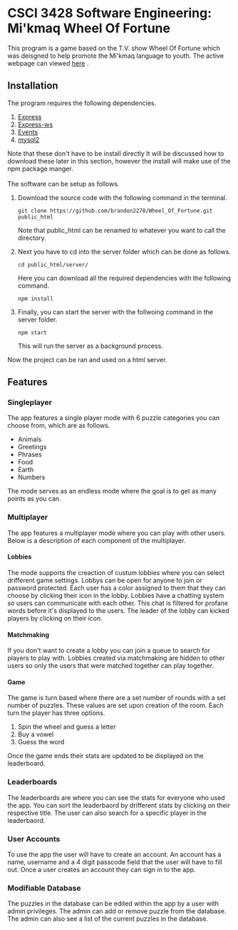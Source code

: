 # CSCI 3428 Software Engineering:  Mi'kmaq Wheel Of Fortune
This program is a game based on the T.V. show Wheel Of Fortune  which was deisgned to help promote the Mi'kmaq language to youth. The active webpage can viewed <a href=http://ugdev.cs.smu.ca/~group11/>here</a> .  

## Installation
The program requires the following dependencies.
<ol>
<li><a href="https://www.npmjs.com/package/express">Express</a></li>
<li><a href="https://www.npmjs.com/package/express-ws">Express-ws</a></li>
<li><a href="https://www.npmjs.com/package/events">Events</a></li>
<li><a href="https://www.npmjs.com/package/mysql2">mysql2</a></li>
</ol>
Note that these don't have to be install directly It will be discussed how to download these later in this section, however the install will make use of the npm package manger.
<br></br>
The software can be setup as follows.
<ol>
<li>
Download the source code with the following command in the terminal.

```
git clone https://github.com/brandon2278/Wheel_Of_Fortune.git public_html
```
Note that public_html can be renamed to whatever you want to call the directory.

</li>

<li>
Next you have to cd into the server folder which can be done as follows.

```
cd public_html/server/
```

Here you can download all the required dependencies with the following command.

```
npm install
```

</li>

<li>
Finally, you can start the server with the follwoing command in the server folder.

```
npm start
```

This will run the server as a background process. 
</li>
</ol>

Now the project can be ran and used on a html server.

## Features

### Singleplayer
The app features a single player mode with 6 puzzle categories you can choose from, which are as follows.
<ul>
<li>Animals</li>
<li>Greetings</li>
<li>Phrases</li>
<li>Food</li>
<li>Earth</li>
<li>Numbers</li>
</ul>
The mode serves as an endless mode where the goal is to get as many points as you can.

### Multiplayer
The app features a multiplayer mode where you can play with other users. Below is a description of each component of the multiplayer.
#### Lobbies
The mode supports the creaction of custum lobbies where you can select drifferent game settings. Lobbys can be open for anyone to join or password protected. Each user has a color assigned to them that they can choose by clicking their icon in the lobby.  Lobbies have a chatting system so users can communicate with each other. This chat is filtered for profane words before it's displayed to the users. The leader of the lobby can kicked players by clicking on their icon.

#### Matchmaking
If you don't want to create a lobby you can join a queue to search for players to play with. Lobbies created via matchmaking are hidden to other users so only the users that were matched together can play together.

#### Game
The game is turn based where there are a set number of rounds with a set number of puzzles. These values are set upon creation of the room. Each turn the player has three options. 
<ol>
<li>Spin the wheel and guess a letter</li>
<li>Buy a vowel</li>
<li>Guess the word</li>
</ol>
Once the game ends their stats are updated to be displayed on the leaderboard.

### Leaderboards
The leaderboards are where you can see the stats for everyone who used the app. You can sort the leaderbaord by drifferent stats by clicking on their respective title. The user can also search for a specific player in the leaderbaord.

### User Accounts
To use the app the user will have to create an account. An account has a name, username and a 4 digit passcode field that the user will have to fill out. Once a user creates an account they can sign in to the app. 

### Modifiable Database
The puzzles in the database can be edited within the app by a user with admin privileges. The admin can add or remove puzzle from the database. The admin can also see a list of the current puzzles in the database.
